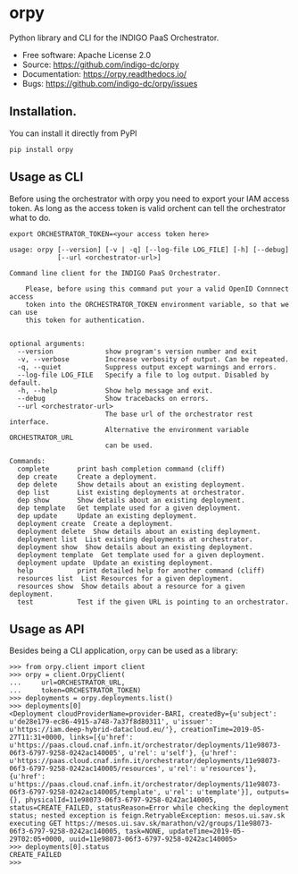 # orpy

Python library and CLI for the INDIGO PaaS Orchestrator.

* Free software: Apache License 2.0
* Source: https://github.com/indigo-dc/orpy
* Documentation: https://orpy.readthedocs.io/
* Bugs: https://github.com/indigo-dc/orpy/issues

## Installation.

You can install it directly from PyPI

```
pip install orpy
```

## Usage as CLI

Before using the orchestrator with orpy you need to export your IAM access
token. As long as the access token is valid orchent can tell the orchestrator
what to do.

```
export ORCHESTRATOR_TOKEN=<your access token here>
```

```
usage: orpy [--version] [-v | -q] [--log-file LOG_FILE] [-h] [--debug]
            [--url <orchestrator-url>]

Command line client for the INDIGO PaaS Orchestrator.

    Please, before using this command put your a valid OpenID Connnect access
    token into the ORCHESTRATOR_TOKEN environment variable, so that we can use
    this token for authentication.


optional arguments:
  --version             show program's version number and exit
  -v, --verbose         Increase verbosity of output. Can be repeated.
  -q, --quiet           Suppress output except warnings and errors.
  --log-file LOG_FILE   Specify a file to log output. Disabled by default.
  -h, --help            Show help message and exit.
  --debug               Show tracebacks on errors.
  --url <orchestrator-url>
                        The base url of the orchestrator rest interface.
                        Alternative the environment variable ORCHESTRATOR_URL
                        can be used.

Commands:
  complete       print bash completion command (cliff)
  dep create     Create a deployment.
  dep delete     Show details about an existing deployment.
  dep list       List existing deployments at orchestrator.
  dep show       Show details about an existing deployment.
  dep template   Get template used for a given deployment.
  dep update     Update an existing deployment.
  deployment create  Create a deployment.
  deployment delete  Show details about an existing deployment.
  deployment list  List existing deployments at orchestrator.
  deployment show  Show details about an existing deployment.
  deployment template  Get template used for a given deployment.
  deployment update  Update an existing deployment.
  help           print detailed help for another command (cliff)
  resources list  List Resources for a given deployment.
  resources show  Show details about a resource for a given deployment.
  test           Test if the given URL is pointing to an orchestrator.
```

## Usage as API

Besides being a CLI application, `orpy` can be used as a library:

```
>>> from orpy.client import client
>>> orpy = client.OrpyClient(
...     url=ORCHESTRATOR_URL,
...     token=ORCHESTRATOR_TOKEN)
>>> deployments = orpy.deployments.list()
>>> deployments[0]
<Deployment cloudProviderName=provider-BARI, createdBy={u'subject': u'de28e179-ec86-4915-a748-7a37f8d80311', u'issuer': u'https://iam.deep-hybrid-datacloud.eu/'}, creationTime=2019-05-27T11:31+0000, links=[{u'href': u'https://paas.cloud.cnaf.infn.it/orchestrator/deployments/11e98073-06f3-6797-9258-0242ac140005', u'rel': u'self'}, {u'href': u'https://paas.cloud.cnaf.infn.it/orchestrator/deployments/11e98073-06f3-6797-9258-0242ac140005/resources', u'rel': u'resources'}, {u'href': u'https://paas.cloud.cnaf.infn.it/orchestrator/deployments/11e98073-06f3-6797-9258-0242ac140005/template', u'rel': u'template'}], outputs={}, physicalId=11e98073-06f3-6797-9258-0242ac140005, status=CREATE_FAILED, statusReason=Error while checking the deployment status; nested exception is feign.RetryableException: mesos.ui.sav.sk executing GET https://mesos.ui.sav.sk/marathon/v2/groups/11e98073-06f3-6797-9258-0242ac140005, task=NONE, updateTime=2019-05-29T02:05+0000, uuid=11e98073-06f3-6797-9258-0242ac140005>
>>> deployments[0].status
CREATE_FAILED
>>>
```

